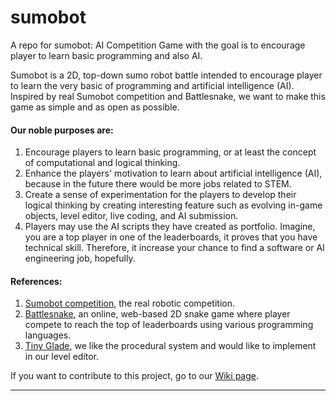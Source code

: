# sumobot
A repo for sumobot: AI Competition Game with the goal is to encourage player to learn basic programming and also AI. 

Sumobot is a 2D, top-down sumo robot battle intended to encourage player to learn the very basic of programming and artificial intelligence (AI). Inspired by real Sumobot competition and Battlesnake, we want to make this game as simple and as open as possible. 

#### Our noble purposes are: 
1. Encourage players to learn basic programming, or at least the concept of computational and logical thinking. 
2. Enhance the players' motivation to learn about artificial intelligence (AI), because in the future there would be more jobs related to STEM. 
3. Create a sense of experimentation for the players to develop their logical thinking by creating interesting feature such as evolving in-game objects, level editor, live coding, and AI submission. 
4. Players may use the AI scripts they have created as portfolio. Imagine, you are a top player in one of the leaderboards, it proves that you have technical skill. Therefore, it increase your chance to find a software or AI engineering job, hopefully. 

#### References: 
1. [Sumobot competition](https://www.sumobot.ca/competition), the real robotic competition. 
2. [Battlesnake](https://play.battlesnake.com/leaderboards), an online, web-based 2D snake game where player compete to reach the top of leaderboards using various programming languages. 
3. [Tiny Glade](https://pouncelight.games/tiny-glade/), we like the procedural system and would like to implement in our level editor. 

If you want to contribute to this project, go to our [Wiki page](https://github.com/ardiawanbagusharisa/sumobot/wiki).  

---
